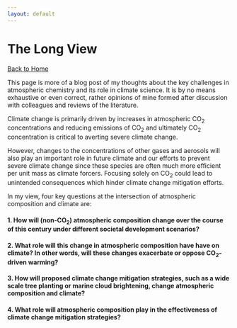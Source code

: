```yaml
---
layout: default
---
```


# The Long View

[Back to Home](./)

This page is more of a blog post of my thoughts about the key challenges in atmospheric chemistry and its role in climate science. It is by no means exhaustive or even correct, rather opinions of mine formed after discussion with colleagues and reviews of the literature.

Climate change is primarily driven by increases in atmospheric CO<sub>2</sub> concentrations and reducing emissions of CO<sub>2</sub> and ultimately CO<sub>2</sub> concentration is critical to averting severe climate change. 

However, changes to the concentrations of other gases and aerosols will also play an important role in future climate and our efforts to prevent severe climate change since these species are often much more efficient per unit mass as climate forcers. Focusing solely on CO<sub>2</sub> could lead to unintended consequences which hinder climate change mitigation efforts.  

In my view, four key questions at the intersection of atmospheric composition and climate are: 

#### 1. How will (non-CO<sub>2</sub>) atmospheric composition change over the course of this century under different societal development scenarios?  



#### 2. What role will this change in atmospheric composition have have on climate? In other words, will these changes exacerbate or oppose CO<sub>2</sub>-driven warming?   



#### 3. How will proposed climate change mitigation strategies, such as a wide scale tree planting or marine cloud brightening, change atmospheric composition and climate? 



#### 4. What role will atmospheric composition play in the effectiveness of climate change mitigation strategies?





